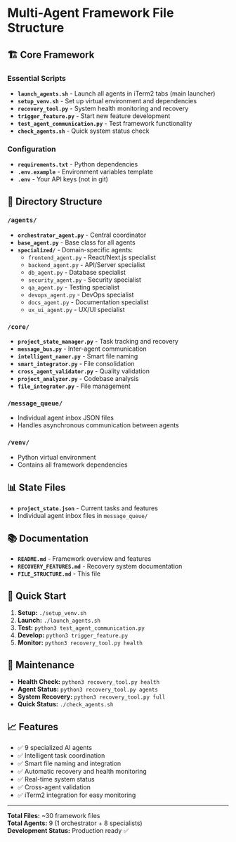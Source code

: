 # Multi-Agent Framework File Structure

## 🏗️ Core Framework

### Essential Scripts
- **`launch_agents.sh`** - Launch all agents in iTerm2 tabs (main launcher)
- **`setup_venv.sh`** - Set up virtual environment and dependencies
- **`recovery_tool.py`** - System health monitoring and recovery
- **`trigger_feature.py`** - Start new feature development
- **`test_agent_communication.py`** - Test framework functionality
- **`check_agents.sh`** - Quick system status check

### Configuration
- **`requirements.txt`** - Python dependencies
- **`.env.example`** - Environment variables template
- **`.env`** - Your API keys (not in git)

## 📁 Directory Structure

### `/agents/`
- **`orchestrator_agent.py`** - Central coordinator
- **`base_agent.py`** - Base class for all agents
- **`specialized/`** - Domain-specific agents:
  - `frontend_agent.py` - React/Next.js specialist
  - `backend_agent.py` - API/Server specialist
  - `db_agent.py` - Database specialist
  - `security_agent.py` - Security specialist
  - `qa_agent.py` - Testing specialist
  - `devops_agent.py` - DevOps specialist
  - `docs_agent.py` - Documentation specialist
  - `ux_ui_agent.py` - UX/UI specialist

### `/core/`
- **`project_state_manager.py`** - Task tracking and recovery
- **`message_bus.py`** - Inter-agent communication
- **`intelligent_namer.py`** - Smart file naming
- **`smart_integrator.py`** - File consolidation
- **`cross_agent_validator.py`** - Quality validation
- **`project_analyzer.py`** - Codebase analysis
- **`file_integrator.py`** - File management

### `/message_queue/`
- Individual agent inbox JSON files
- Handles asynchronous communication between agents

### `/venv/`
- Python virtual environment
- Contains all framework dependencies

## 📊 State Files
- **`project_state.json`** - Current tasks and features
- Individual agent inbox files in `message_queue/`

## 📚 Documentation
- **`README.md`** - Framework overview and features
- **`RECOVERY_FEATURES.md`** - Recovery system documentation
- **`FILE_STRUCTURE.md`** - This file

## 🚀 Quick Start

1. **Setup:** `./setup_venv.sh`
2. **Launch:** `./launch_agents.sh`
3. **Test:** `python3 test_agent_communication.py`
4. **Develop:** `python3 trigger_feature.py`
5. **Monitor:** `python3 recovery_tool.py health`

## 🔧 Maintenance

- **Health Check:** `python3 recovery_tool.py health`
- **Agent Status:** `python3 recovery_tool.py agents`
- **System Recovery:** `python3 recovery_tool.py full`
- **Quick Status:** `./check_agents.sh`

## 📈 Features

- ✅ 9 specialized AI agents
- ✅ Intelligent task coordination
- ✅ Smart file naming and integration
- ✅ Automatic recovery and health monitoring
- ✅ Real-time system status
- ✅ Cross-agent validation
- ✅ iTerm2 integration for easy monitoring

---

**Total Files:** ~30 framework files  
**Total Agents:** 9 (1 orchestrator + 8 specialists)  
**Development Status:** Production ready ✅